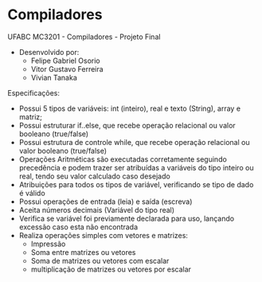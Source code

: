 # Compiladores
UFABC MC3201 - Compiladores - Projeto Final
- Desenvolvido por:
   * Felipe Gabriel Osorio
   * Vitor Gustavo Ferreira
   * Vivian Tanaka

Especificações:
 - Possui 5 tipos de variáveis: int (inteiro), real e texto (String), array e matriz;
 - Possui estruturar if..else, que recebe operação relacional ou valor booleano (true/false)
 - Possui estrutura de controle while, que recebe operação relacional ou valor booleano (true/false)
 - Operações Aritméticas são executadas corretamente seguindo precedência e podem trazer ser atribuídas a variáveis do tipo inteiro ou real, tendo seu valor calculado caso desejado
 - Atribuições para todos os tipos de variável, verificando se tipo de dado é válido
 - Possui operações de entrada (leia) e saída (escreva)
 - Aceita números decimais (Variável do tipo real)
 - Verifica se variável foi previamente declarada para uso, lançando excessão caso esta não encontrada
 - Realiza operações simples com vetores e matrizes:
      * Impressão
      * Soma entre matrizes ou vetores
      * Soma de matrizes ou vetores com escalar
      * multiplicação de matrizes ou vetores por escalar
 
